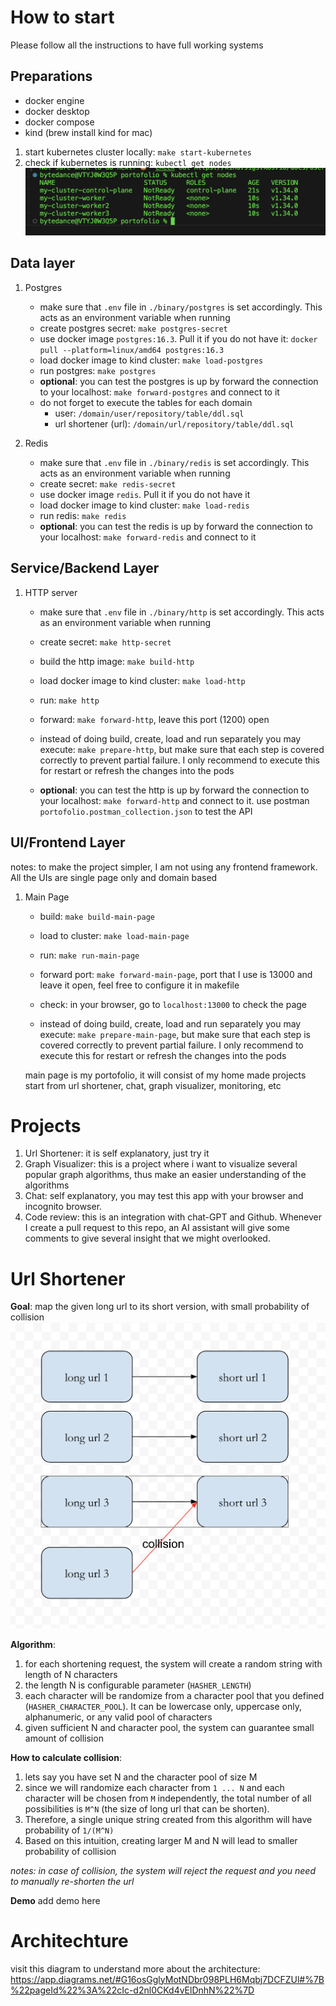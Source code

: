 # How to start
Please follow all the instructions to have full working systems

## Preparations

- docker engine
- docker desktop
- docker compose
- kind (brew install kind for mac)

1. start kubernetes cluster locally: `make start-kubernetes`
2. check if kubernetes is running: `kubectl get nodes`
![This is an alt text.](./media/k8s.png "This is a sample image.")


## Data layer
1. Postgres
    - make sure that `.env` file in `./binary/postgres` is set accordingly. This acts as an environment variable when running
    - create postgres secret: `make postgres-secret`
    - use docker image `postgres:16.3`. Pull it if you do not have it: `docker pull --platform=linux/amd64 postgres:16.3`
    - load docker image to kind cluster: `make load-postgres`
    - run postgres: `make postgres`
    - **optional**: you can test the postgres is up by forward the connection to your localhost: `make forward-postgres` and connect to it
    - do not forget to execute the tables for each domain
        - user: ```/domain/user/repository/table/ddl.sql```
        - url shortener (url): ```/domain/url/repository/table/ddl.sql```
        

2. Redis
    - make sure that `.env` file in `./binary/redis` is set accordingly. This acts as an environment variable when running
    - create secret: `make redis-secret`
    - use docker image `redis`. Pull it if you do not have it
    - load docker image to kind cluster: `make load-redis`
    - run redis: `make redis`
    - **optional**: you can test the redis is up by forward the connection to your localhost: `make forward-redis` and connect to it


## Service/Backend Layer
1. HTTP server
    - make sure that `.env` file in `./binary/http` is set accordingly. This acts as an environment variable when running
    - create secret: `make http-secret`
    - build the http image: `make build-http`
    - load docker image to kind cluster: `make load-http`
    - run: `make http`
    - forward: `make forward-http`, leave this port (1200) open

    - instead of doing build, create, load and run separately you may execute: ```make prepare-http```, but make sure that each step is covered correctly to prevent partial failure. I only recommend to execute this for restart or refresh the changes into the pods
    - **optional**: you can test the http is up by forward the connection to your localhost: `make forward-http` and connect to it. use postman ```portofolio.postman_collection.json``` to test the API


## UI/Frontend Layer
notes: to make the project simpler, I am not using any frontend framework. All the UIs are single page only and domain based

1. Main Page
    - build: ```make build-main-page```
    - load to cluster: ```make load-main-page```
    - run: ```make run-main-page```
    - forward port: ```make forward-main-page```, port that I use is 13000 and leave it open, feel free to configure it in makefile
    - check: in your browser, go to ```localhost:13000``` to check the page

    - instead of doing build, create, load and run separately you may execute: ```make prepare-main-page```, but make sure that each step is covered correctly to prevent partial failure. I only recommend to execute this for restart or refresh the changes into the pods

    main page is my portofolio, it will consist of my home made projects start from url shortener, chat, graph visualizer, monitoring, etc


# Projects
1. Url Shortener: it is self explanatory, just try it
2. Graph Visualizer: this is a project where i want to visualize several popular graph algorithms, thus make an easier understanding of the algorithms
3. Chat: self explanatory, you may test this app with your browser and incognito browser.
4. Code review: this is an integration with chat-GPT and Github. Whenever I create a pull request to this repo, an AI assistant will give some comments to give several insight that we might overlooked.


# Url Shortener
**Goal**: map the given long url to its short version, with small probability of collision
![This is an alt text.](./media/url.png "This is a sample image.")


**Algorithm**:
1. for each shortening request, the system will create a random string with length of N characters
2. the length N is configurable parameter (```HASHER_LENGTH```)
3. each character will be randomize from a character pool that you defined (```HASHER_CHARACTER_POOL```). It can be lowercase only, uppercase only, alphanumeric, or any valid pool of characters
4. given sufficient N and character pool, the system can guarantee small amount of collision

**How to calculate collision**:
1. lets say you have set N and the character pool of size M
2. since we will randomize each character from ```1 ... N``` and each character will be chosen from ```M``` independently, the total number of all possibilities is ```M^N``` (the size of long url that can be shorten). 
3. Therefore, a single unique string created from this algorithm will have probability of ```1/(M^N)```
4. Based on this intuition, creating larger M and N will lead to smaller probability of collision

_notes: in case of collision, the system will reject the request and you need to manually re-shorten the url_

**Demo**
add demo here

# Architechture
visit this diagram to understand more about the architecture: https://app.diagrams.net/#G16osGglyMotNDbr098PLH6Mqbj7DCFZUl#%7B%22pageId%22%3A%22cIc-d2nl0CKd4vElDnhN%22%7D

